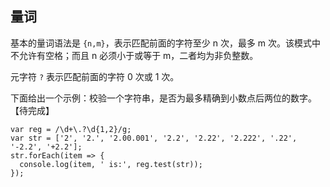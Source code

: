 ## 量词

基本的量词语法是 `{n,m}`，表示匹配前面的字符至少 n 次，最多 m 次。该模式中不允许有空格；而且 n 必须小于或等于 m，二者均为非负整数。

元字符 `?` 表示匹配前面的字符 0 次或 1 次。

下面给出一个示例：校验一个字符串，是否为最多精确到小数点后两位的数字。【待完成】

```
var reg = /\d+\.?\d{1,2}/g;
var str = ['2', '2.', '2.00.001', '2.2', '2.22', '2.222', '.22', '-2.2', '+2.2'];
str.forEach(item => {
  console.log(item, ' is:', reg.test(str)); 
});
```
